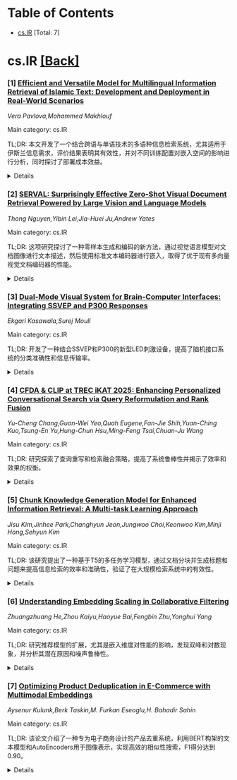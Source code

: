 <div id=toc></div>

# Table of Contents

- [cs.IR](#cs.IR) [Total: 7]


<div id='cs.IR'></div>

# cs.IR [[Back]](#toc)

### [1] [Efficient and Versatile Model for Multilingual Information Retrieval of Islamic Text: Development and Deployment in Real-World Scenarios](https://arxiv.org/abs/2509.15380)
*Vera Pavlova,Mohammed Makhlouf*

Main category: cs.IR

TL;DR: 本文开发了一个结合跨语与单语技术的多语种信息检索系统，尤其适用于伊斯兰信息需求，评价结果表明其有效性，并对不同训练配置对嵌入空间的影响进行分析，同时探讨了部署成本效益。


<details>
  <summary>Details</summary>
Motivation: 近年来多语种信息检索取得了进展，但研究与实际应用之间仍存在显著差距。许多研究在孤立环境中评估多语种信息检索性能，限制了它们在实际场景中的适用性。本文旨在利用古兰经多语言语料库的独特特性，开发一个专为满足多个语言的信息需求的伊斯兰领域的临时信息检索系统。

Method: 研究中准备了十一个检索模型，采用四种训练方法：单语、跨语、翻译-训练-整体以及新的混合方法（结合跨语和单语技术）。

Result: 论文在一个领域内数据集上的评估表明混合方法在多种检索情景下取得了良好的结果。

Conclusion: 详细分析了不同训练配置如何影响嵌入空间，并探讨了多语种检索的有效性。讨论了部署考量，强调了单一多功能轻量化模型在真实世界中的应用成本效益。

Abstract: Despite recent advancements in Multilingual Information Retrieval (MLIR), a
significant gap remains between research and practical deployment. Many studies
assess MLIR performance in isolated settings, limiting their applicability to
real-world scenarios. In this work, we leverage the unique characteristics of
the Quranic multilingual corpus to examine the optimal strategies to develop an
ad-hoc IR system for the Islamic domain that is designed to satisfy users'
information needs in multiple languages. We prepared eleven retrieval models
employing four training approaches: monolingual, cross-lingual,
translate-train-all, and a novel mixed method combining cross-lingual and
monolingual techniques. Evaluation on an in-domain dataset demonstrates that
the mixed approach achieves promising results across diverse retrieval
scenarios. Furthermore, we provide a detailed analysis of how different
training configurations affect the embedding space and their implications for
multilingual retrieval effectiveness. Finally, we discuss deployment
considerations, emphasizing the cost-efficiency of deploying a single
versatile, lightweight model for real-world MLIR applications.

</details>


### [2] [SERVAL: Surprisingly Effective Zero-Shot Visual Document Retrieval Powered by Large Vision and Language Models](https://arxiv.org/abs/2509.15432)
*Thong Nguyen,Yibin Lei,Jia-Huei Ju,Andrew Yates*

Main category: cs.IR

TL;DR: 这项研究探讨了一种零样本生成和编码的新方法，通过视觉语言模型对文档图像进行文本描述，然后使用标准文本编码器进行嵌入，取得了优于现有多向量视觉文档编码器的性能。


<details>
  <summary>Details</summary>
Motivation: 研究旨在改善Visual Document Retrieval的性能，特别是通过视觉语言模型捕获复杂的文本和视觉信息以提升检索效果。

Method: 采用零样本生成和编码管道：使用视觉语言模型生成文档图像的详细文本描述，然后通过标准文本编码器进行嵌入。

Result: 在ViDoRe-v2基准测试中，该方法取得了63.4%的nDCG@5，超越了最强的多向量视觉文档编码器，在大规模文档集和多语言方面表现出色。

Conclusion: 这一方法通过卸载模态对齐任务，消除了对计算密集的文本图像对比训练的需求，并为未来的视觉文档检索系统建立了强大的零样本基线。

Abstract: Visual Document Retrieval (VDR) typically operates as text-to-image retrieval
using specialized bi-encoders trained to directly embed document images. We
revisit a zero-shot generate-and-encode pipeline: a vision-language model first
produces a detailed textual description of each document image, which is then
embedded by a standard text encoder. On the ViDoRe-v2 benchmark, the method
reaches 63.4% nDCG@5, surpassing the strongest specialised multi-vector visual
document encoder. It also scales better to large collections and offers broader
multilingual coverage. Analysis shows that modern vision-language models
capture complex textual and visual cues with sufficient granularity to act as a
reusable semantic proxy. By offloading modality alignment to pretrained
vision-language models, our approach removes the need for computationally
intensive text-image contrastive training and establishes a strong zero-shot
baseline for future VDR systems.

</details>


### [3] [Dual-Mode Visual System for Brain-Computer Interfaces: Integrating SSVEP and P300 Responses](https://arxiv.org/abs/2509.15439)
*Ekgari Kasawala,Surej Mouli*

Main category: cs.IR

TL;DR: 开发了一种结合SSVEP和P300的新型LED刺激设备，提高了脑机接口系统的分类准确性和信息传输率。


<details>
  <summary>Details</summary>
Motivation: 传统的液晶显示（LCD）视觉刺激模式在实际应用中存在局限性，因此开发一种新型LED视觉刺激设备以提高系统实用性。

Method: 采用LED为基础的双刺激设备，通过结合SSVEP和P300模式来提高SSVEP分类准确性。

Result: 系统实现了平均分类准确率为86.25%，平均信息传输率为42.08 bpm。

Conclusion: 新型LED视觉刺激设备在提高BCI系统的应用性及精度方面展现出巨大的潜力。

Abstract: In brain-computer interface (BCI) systems, steady-state visual evoked
potentials (SSVEP) and P300 responses have achieved widespread implementation
owing to their superior information transfer rates (ITR) and minimal training
requirements. These neurophysiological signals have exhibited robust efficacy
and versatility in external device control, demonstrating enhanced precision
and scalability. However, conventional implementations predominantly utilise
liquid crystal display (LCD)-based visual stimulation paradigms, which present
limitations in practical deployment scenarios. This investigation presents the
development and evaluation of a novel light-emitting diode (LED)-based dual
stimulation apparatus designed to enhance SSVEP classification accuracy through
the integration of both SSVEP and P300 paradigms. The system employs four
distinct frequencies, 7 Hz, 8 Hz, 9 Hz, and 10 Hz, corresponding to forward,
backward, right, and left directional controls, respectively. Oscilloscopic
verification confirmed the precision of these stimulation frequencies.
Real-time feature extraction was accomplished through the concurrent analysis
of maximum Fast Fourier Transform (FFT) amplitude and P300 peak detection to
ascertain user intent. Directional control was determined by the frequency
exhibiting maximal amplitude characteristics. The visual stimulation hardware
demonstrated minimal frequency deviation, with error differentials ranging from
0.15%to 0.20%across all frequencies. The implemented signal processing
algorithm successfully discriminated all four stimulus frequencies whilst
correlating them with their respective P300 event markers. Classification
accuracy was evaluated based on correct task intention recognition. The
proposed hybrid system achieved a mean classification accuracy of 86.25%,
coupled with an average ITR of 42.08 bits per minute (bpm).

</details>


### [4] [CFDA & CLIP at TREC iKAT 2025: Enhancing Personalized Conversational Search via Query Reformulation and Rank Fusion](https://arxiv.org/abs/2509.15588)
*Yu-Cheng Chang,Guan-Wei Yeo,Quah Eugene,Fan-Jie Shih,Yuan-Ching Kuo,Tsung-En Yu,Hung-Chun Hsu,Ming-Feng Tsai,Chuan-Ju Wang*

Main category: cs.IR

TL;DR: 研究探索了查询重写和检索融合策略，提高了系统鲁棒性并揭示了效率和效果的权衡。


<details>
  <summary>Details</summary>
Motivation: TREC Interactive Knowledge Assistance Track (iKAT)需要系统在实时约束下运行，强调鲁棒性和效率，与准确性同样重要。同时，还需要在预定义数据集上进行受控评估，以提高段落排名和响应生成准确度。

Method: 采用了Best-of-$N$选择和互惠排名融合（RRF）策略来构建流水线，以处理交互式和离线提交任务。

Result: 通过使用查询重写和检索融合策略，在不同提交任务中进行的实验表明，重排序和融合方法提高了系统的鲁棒性，并揭示了在任务之间效果和效率的权衡。

Conclusion: 重排序和检索融合策略不仅提高了系统的鲁棒性，还揭示了在效果和效率之间的权衡，这是在处理交互和离线提交任务中必要的重要策略。

Abstract: The 2025 TREC Interactive Knowledge Assistance Track (iKAT) featured both
interactive and offline submission tasks. The former requires systems to
operate under real-time constraints, making robustness and efficiency as
important as accuracy, while the latter enables controlled evaluation of
passage ranking and response generation with pre-defined datasets. To address
this, we explored query rewriting and retrieval fusion as core strategies. We
built our pipelines around Best-of-$N$ selection and Reciprocal Rank Fusion
(RRF) strategies to handle different submission tasks. Results show that
reranking and fusion improve robustness while revealing trade-offs between
effectiveness and efficiency across both tasks.

</details>


### [5] [Chunk Knowledge Generation Model for Enhanced Information Retrieval: A Multi-task Learning Approach](https://arxiv.org/abs/2509.15658)
*Jisu Kim,Jinhee Park,Changhyun Jeon,Jungwoo Choi,Keonwoo Kim,Minji Hong,Sehyun Kim*

Main category: cs.IR

TL;DR: 该研究提出了一种基于T5的多任务学习模型，通过文档分块并生成标题和问题来提高信息检索的效率和准确性，验证了在大规模检索系统中的有效性。


<details>
  <summary>Details</summary>
Motivation: 传统的查询扩展技术存在上下文敏感性的问题，可能导致性能下降。为了解决这些问题并寻找更结构化和高效的替代方案，该研究提出一种新的方法。

Method: 该研究提出了一种“Chunk Knowledge Generation Model”，采用T5为基础的多任务学习结构，对文档进行分块处理，并为每个块生成文本数据。同时生成标题和候选问题，并从用户查询中提取关键词。这样通过单一编码和两个解码过程并行生成和提取三种语义信息，最大化计算效率。

Result: 通过对305个查询文档对的GPT模型评估，使用所提出模型的检索在Top@10时达到了95.41%的准确率，显示出优于文档块级别检索的性能。

Conclusion: 研究提出的方法通过生成标题和候选问题来改善检索管道，并通过定性评估提供了适用于大规模信息检索系统的经验证据，显示出提高了检索准确性。

Abstract: Traditional query expansion techniques for addressing vocabulary mismatch
problems in information retrieval are context-sensitive and may lead to
performance degradation. As an alternative, document expansion research has
gained attention, but existing methods such as Doc2Query have limitations
including excessive preprocessing costs, increased index size, and reliability
issues with generated content. To mitigate these problems and seek more
structured and efficient alternatives, this study proposes a method that
divides documents into chunk units and generates textual data for each chunk to
simultaneously improve retrieval efficiency and accuracy. The proposed "Chunk
Knowledge Generation Model" adopts a T5-based multi-task learning structure
that simultaneously generates titles and candidate questions from each document
chunk while extracting keywords from user queries. This approach maximizes
computational efficiency by generating and extracting three types of semantic
information in parallel through a single encoding and two decoding processes.
The generated data is utilized as additional information in the retrieval
system. GPT-based evaluation on 305 query-document pairs showed that retrieval
using the proposed model achieved 95.41% accuracy at Top@10, demonstrating
superior performance compared to document chunk-level retrieval. This study
contributes by proposing an approach that simultaneously generates titles and
candidate questions from document chunks for application in retrieval
pipelines, and provides empirical evidence applicable to large-scale
information retrieval systems by demonstrating improved retrieval accuracy
through qualitative evaluation.

</details>


### [6] [Understanding Embedding Scaling in Collaborative Filtering](https://arxiv.org/abs/2509.15709)
*Zhuangzhuang He,Zhou Kaiyu,Haoyue Bai,Fengbin Zhu,Yonghui Yang*

Main category: cs.IR

TL;DR: 研究推荐模型的扩展，尤其是嵌入维度对性能的影响，发现双峰和对数现象，并分析其潜在原因和噪声鲁棒性。


<details>
  <summary>Details</summary>
Motivation: 探索推荐模型的扩展及嵌入维度如何影响性能，解决嵌入尺寸无法扩展的根本原因。

Method: 进行大规模实验，总结10个不同稀疏程度和规模的数据集，使用4个经典架构。

Result: 观测到双峰和对数现象，并理解双峰现象的根本原因，理论上分析模型的噪声鲁棒性与实验相符。

Conclusion: 发现双峰和对数现象，解析其原因并进行噪声鲁棒性分析。

Abstract: Scaling recommendation models into large recommendation models has become one
of the most widely discussed topics. Recent efforts focus on components beyond
the scaling embedding dimension, as it is believed that scaling embedding may
lead to performance degradation. Although there have been some initial
observations on embedding, the root cause of their non-scalability remains
unclear. Moreover, whether performance degradation occurs across different
types of models and datasets is still an unexplored area. Regarding the effect
of embedding dimensions on performance, we conduct large-scale experiments
across 10 datasets with varying sparsity levels and scales, using 4
representative classical architectures. We surprisingly observe two novel
phenomenon: double-peak and logarithmic. For the former, as the embedding
dimension increases, performance first improves, then declines, rises again,
and eventually drops. For the latter, it exhibits a perfect logarithmic curve.
Our contributions are threefold. First, we discover two novel phenomena when
scaling collaborative filtering models. Second, we gain an understanding of the
underlying causes of the double-peak phenomenon. Lastly, we theoretically
analyze the noise robustness of collaborative filtering models, with results
matching empirical observations.

</details>


### [7] [Optimizing Product Deduplication in E-Commerce with Multimodal Embeddings](https://arxiv.org/abs/2509.15858)
*Aysenur Kulunk,Berk Taskin,M. Furkan Eseoglu,H. Bahadir Sahin*

Main category: cs.IR

TL;DR: 该论文介绍了一种专为电子商务设计的产品去重系统，利用BERT构架的文本模型和AutoEncoders用于图像表示，实现高效的相似性搜索，F1得分达到0.90。


<details>
  <summary>Details</summary>
Motivation: 解决电子商务市场中因重复产品列表对消费者造成的混淆和运营效率低下的问题。

Method: 使用BERT架构的文本模型与MaskedAutoEncoders生成128维紧凑嵌入，结合Milvus数据库进行高效相似性搜索，开发利用文本和图像向量的决策模型。

Result: 系统在200亿产品列表下消耗仅100GB内存，宏平均F1得分为0.90，优于第三方解决方案的0.83。

Conclusion: 结合域特异性调整和先进的机器学习技术可以有效减少大规模电子商务平台的重复产品列表。

Abstract: In large scale e-commerce marketplaces, duplicate product listings frequently
cause consumer confusion and operational inefficiencies, degrading trust on the
platform and increasing costs. Traditional keyword-based search methodologies
falter in accurately identifying duplicates due to their reliance on exact
textual matches, neglecting semantic similarities inherent in product titles.
To address these challenges, we introduce a scalable, multimodal product
deduplication designed specifically for the e-commerce domain. Our approach
employs a domain-specific text model grounded in BERT architecture in
conjunction with MaskedAutoEncoders for image representations. Both of these
architectures are augmented with dimensionality reduction techniques to produce
compact 128-dimensional embeddings without significant information loss.
Complementing this, we also developed a novel decider model that leverages both
text and image vectors. By integrating these feature extraction mechanisms with
Milvus, an optimized vector database, our system can facilitate efficient and
high-precision similarity searches across extensive product catalogs exceeding
200 million items with just 100GB of system RAM consumption. Empirical
evaluations demonstrate that our matching system achieves a macro-average F1
score of 0.90, outperforming third-party solutions which attain an F1 score of
0.83. Our findings show the potential of combining domain-specific adaptations
with state-of-the-art machine learning techniques to mitigate duplicate
listings in large-scale e-commerce environments.

</details>
